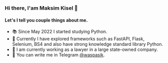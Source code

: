 ### Hi there, I'am Maksim Kisel 👋
#### Let's I tell you couple things about me.

- :books: Since May 2022 I started studying Python.
- :wrench: Currently I have explored frameworks such as FastAPI, Flask, Selenium, BS4 and also have strong knowledge standard library Python.
- :office: I am currently working as a lawyer in a large state-owned company.
- 💬 You can write me in Telegram [@waspasik](https://t.me/waspasik).
